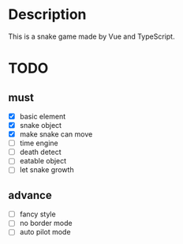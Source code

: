 # Description

This is a snake game made by Vue and TypeScript.

# TODO

## must

- [x] basic element
- [x] snake object
- [x] make snake can move
- [ ] time engine
- [ ] death detect
- [ ] eatable object
- [ ] let snake growth

## advance

- [ ] fancy style
- [ ] no border mode
- [ ] auto pilot mode
